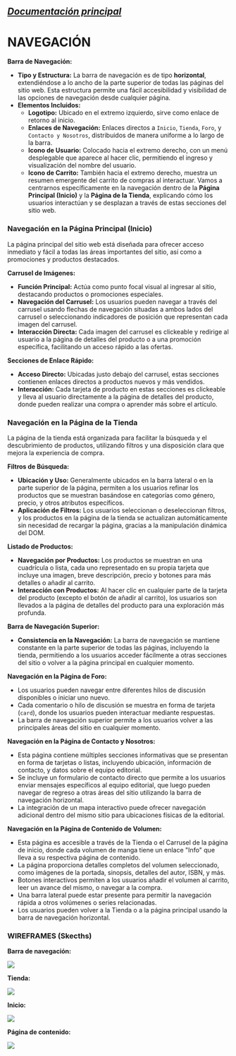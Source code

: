 _[Documentación principal](/Documentacion.md)_
---

# NAVEGACIÓN

**Barra de Navegación:**
- **Tipo y Estructura:** La barra de navegación es de tipo **horizontal**, extendiéndose a lo ancho de la parte superior de todas las páginas del sitio web. Esta estructura permite una fácil accesibilidad y visibilidad de las opciones de navegación desde cualquier página.
- **Elementos Incluidos:**
  - **Logotipo:** Ubicado en el extremo izquierdo, sirve como enlace de retorno al inicio.
  - **Enlaces de Navegación:** Enlaces directos a `Inicio`, `Tienda`, `Foro`, y `Contacto y Nosotros`, distribuidos de manera uniforme a lo largo de la barra.
  - **Icono de Usuario:** Colocado hacia el extremo derecho, con un menú desplegable que aparece al hacer clic, permitiendo el ingreso y visualización del nombre del usuario.
  - **Icono de Carrito:** También hacia el extremo derecho, muestra un resumen emergente del carrito de compras al interactuar.
Vamos a centrarnos específicamente en la navegación dentro de la **Página Principal (Inicio)** y la **Página de la Tienda**, explicando cómo los usuarios interactúan y se desplazan a través de estas secciones del sitio web.

### Navegación en la Página Principal (Inicio)

La página principal del sitio web está diseñada para ofrecer acceso inmediato y fácil a todas las áreas importantes del sitio, así como a promociones y productos destacados.

**Carrusel de Imágenes:**
- **Función Principal:** Actúa como punto focal visual al ingresar al sitio, destacando productos o promociones especiales.
- **Navegación del Carrusel:** Los usuarios pueden navegar a través del carrusel usando flechas de navegación situadas a ambos lados del carrusel o seleccionando indicadores de posición que representan cada imagen del carrusel.
- **Interacción Directa:** Cada imagen del carrusel es clickeable y redirige al usuario a la página de detalles del producto o a una promoción específica, facilitando un acceso rápido a las ofertas.

**Secciones de Enlace Rápido:**
- **Acceso Directo:** Ubicadas justo debajo del carrusel, estas secciones contienen enlaces directos a productos nuevos y más vendidos.
- **Interacción:** Cada tarjeta de producto en estas secciones es clickeable y lleva al usuario directamente a la página de detalles del producto, donde pueden realizar una compra o aprender más sobre el artículo.

### Navegación en la Página de la Tienda

La página de la tienda está organizada para facilitar la búsqueda y el descubrimiento de productos, utilizando filtros y una disposición clara que mejora la experiencia de compra.

**Filtros de Búsqueda:**
- **Ubicación y Uso:** Generalmente ubicados en la barra lateral o en la parte superior de la página, permiten a los usuarios refinar los productos que se muestran basándose en categorías como género, precio, y otros atributos específicos.
- **Aplicación de Filtros:** Los usuarios seleccionan o deseleccionan filtros, y los productos en la página de la tienda se actualizan automáticamente sin necesidad de recargar la página, gracias a la manipulación dinámica del DOM.

**Listado de Productos:**
- **Navegación por Productos:** Los productos se muestran en una cuadrícula o lista, cada uno representado en su propia tarjeta que incluye una imagen, breve descripción, precio y botones para más detalles o añadir al carrito.
- **Interacción con Productos:** Al hacer clic en cualquier parte de la tarjeta del producto (excepto el botón de añadir al carrito), los usuarios son llevados a la página de detalles del producto para una exploración más profunda.

**Barra de Navegación Superior:**
- **Consistencia en la Navegación:** La barra de navegación se mantiene constante en la parte superior de todas las páginas, incluyendo la tienda, permitiendo a los usuarios acceder fácilmente a otras secciones del sitio o volver a la página principal en cualquier momento.
  
**Navegación en la Página de Foro:**

  - Los usuarios pueden navegar entre diferentes hilos de discusión disponibles o iniciar uno nuevo.
  - Cada comentario o hilo de discusión se muestra en forma de tarjeta (`card`), donde los usuarios pueden interactuar mediante respuestas.
  - La barra de navegación superior permite a los usuarios volver a las principales áreas del sitio en cualquier momento.

**Navegación en la Página de Contacto y Nosotros:**

  - Esta página contiene múltiples secciones informativas que se presentan en forma de tarjetas o listas, incluyendo ubicación, información de contacto, y datos sobre el equipo editorial.
  - Se incluye un formulario de contacto directo que permite a los usuarios enviar mensajes específicos al equipo editorial, que luego pueden navegar de regreso a otras áreas del sitio utilizando la barra de navegación horizontal.
  - La integración de un mapa interactivo puede ofrecer navegación adicional dentro del mismo sitio para ubicaciones físicas de la editorial.

**Navegación en la Página de Contenido de Volumen:**
  - Esta página es accesible a través de la Tienda o el Carrusel de la página de inicio, donde cada volumen de manga tiene un enlace "Info" que lleva a su respectiva página de contenido.
  - La página proporciona detalles completos del volumen seleccionado, como imágenes de la portada, sinopsis, detalles del autor, ISBN, y más.
  - Botones interactivos permiten a los usuarios añadir el volumen al carrito, leer un avance del mismo, o navegar a la compra.
  - Una barra lateral puede estar presente para permitir la navegación rápida a otros volúmenes o series relacionadas.
  - Los usuarios pueden volver a la Tienda o a la página principal usando la barra de navegación horizontal.

### WIREFRAMES (Skecths)

**Barra de navegación:**

![](/imagenes/w1(4).jpg)

**Tienda:**

![](/imagenes/w1(2).jpg)

**Inicio:**

![](/imagenes/w1(3).jpg)

**Página de contenido:**

![](/imagenes/w1(1).jpg)
